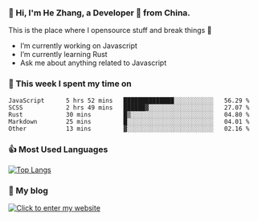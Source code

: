 ### 👋 Hi, I'm He Zhang, a Developer 🚀 from China.

This is the place where I opensource stuff and break things :rofl:

- I’m currently working on Javascript
- I’m currently learning Rust
- Ask me about anything related to Javascript

### 💪 This week I spent my time on 
<!--START_SECTION:waka-->

```text
JavaScript      5 hrs 52 mins   ██████████████░░░░░░░░░░░   56.29 %
SCSS            2 hrs 49 mins   ██████▓░░░░░░░░░░░░░░░░░░   27.07 %
Rust            30 mins         █▒░░░░░░░░░░░░░░░░░░░░░░░   04.80 %
Markdown        25 mins         █░░░░░░░░░░░░░░░░░░░░░░░░   04.01 %
Other           13 mins         ▓░░░░░░░░░░░░░░░░░░░░░░░░   02.16 %
```

<!--END_SECTION:waka-->

### 👍 Most Used Languages
[![Top Langs](https://github-readme-stats.vercel.app/api/top-langs/?username=zhanghecool&layout=compact)](https://zhanghe.cool)

### 🌈 My blog 
[![Click to enter my website](https://cdn.jsdelivr.net/gh/zhanghecool/assets/images/gif/zhanghecools.gif)](https://zhanghe.cool)
